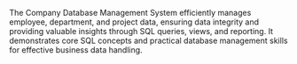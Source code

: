 The Company Database Management System efficiently manages employee, department, and project data, ensuring data integrity and providing valuable insights through SQL queries, views, and reporting. It demonstrates core SQL concepts and practical database management skills for effective business data handling.
